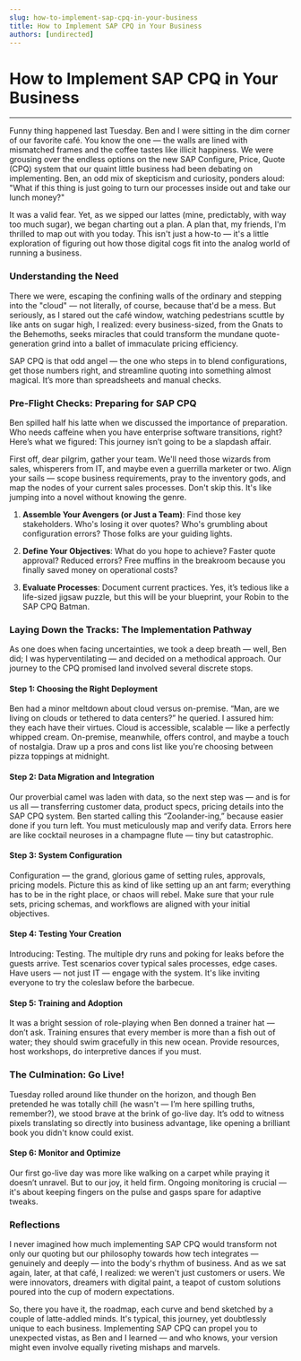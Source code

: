 ```yaml
---
slug: how-to-implement-sap-cpq-in-your-business
title: How to Implement SAP CPQ in Your Business
authors: [undirected]
---
```



# How to Implement SAP CPQ in Your Business

---

Funny thing happened last Tuesday. Ben and I were sitting in the dim corner of our favorite café. You know the one — the walls are lined with mismatched frames and the coffee tastes like illicit happiness. We were grousing over the endless options on the new SAP Configure, Price, Quote (CPQ) system that our quaint little business had been debating on implementing. Ben, an odd mix of skepticism and curiosity, ponders aloud: "What if this thing is just going to turn our processes inside out and take our lunch money?"

It was a valid fear. Yet, as we sipped our lattes (mine, predictably, with way too much sugar), we began charting out a plan. A plan that, my friends, I'm thrilled to map out with you today. This isn't just a how-to — it's a little exploration of figuring out how those digital cogs fit into the analog world of running a business.

### Understanding the Need

There we were, escaping the confining walls of the ordinary and stepping into the "cloud" — not literally, of course, because that'd be a mess. But seriously, as I stared out the café window, watching pedestrians scuttle by like ants on sugar high, I realized: every business-sized, from the Gnats to the Behemoths, seeks miracles that could transform the mundane quote-generation grind into a ballet of immaculate pricing efficiency. 

SAP CPQ is that odd angel — the one who steps in to blend configurations, get those numbers right, and streamline quoting into something almost magical. It’s more than spreadsheets and manual checks.

### Pre-Flight Checks: Preparing for SAP CPQ

Ben spilled half his latte when we discussed the importance of preparation. Who needs caffeine when you have enterprise software transitions, right? Here’s what we figured: This journey isn’t going to be a slapdash affair.

First off, dear pilgrim, gather your team. We'll need those wizards from sales, whisperers from IT, and maybe even a guerrilla marketer or two. Align your sails — scope business requirements, pray to the inventory gods, and map the nodes of your current sales processes. Don't skip this. It's like jumping into a novel without knowing the genre.

1. **Assemble Your Avengers (or Just a Team)**: Find those key stakeholders. Who's losing it over quotes? Who's grumbling about configuration errors? Those folks are your guiding lights.

2. **Define Your Objectives**: What do you hope to achieve? Faster quote approval? Reduced errors? Free muffins in the breakroom because you finally saved money on operational costs?

3. **Evaluate Processes**: Document current practices. Yes, it’s tedious like a life-sized jigsaw puzzle, but this will be your blueprint, your Robin to the SAP CPQ Batman.

### Laying Down the Tracks: The Implementation Pathway

As one does when facing uncertainties, we took a deep breath — well, Ben did; I was hyperventilating — and decided on a methodical approach. Our journey to the CPQ promised land involved several discrete stops.

#### Step 1: Choosing the Right Deployment

Ben had a minor meltdown about cloud versus on-premise. “Man, are we living on clouds or tethered to data centers?” he queried. I assured him: they each have their virtues. Cloud is accessible, scalable — like a perfectly whipped cream. On-premise, meanwhile, offers control, and maybe a touch of nostalgia. Draw up a pros and cons list like you're choosing between pizza toppings at midnight.

#### Step 2: Data Migration and Integration

Our proverbial camel was laden with data, so the next step was — and is for us all — transferring customer data, product specs, pricing details into the SAP CPQ system. Ben started calling this “Zoolander-ing,” because easier done if you turn left. You must meticulously map and verify data. Errors here are like cocktail neuroses in a champagne flute — tiny but catastrophic.

#### Step 3: System Configuration

Configuration — the grand, glorious game of setting rules, approvals, pricing models. Picture this as kind of like setting up an ant farm; everything has to be in the right place, or chaos will rebel. Make sure that your rule sets, pricing schemas, and workflows are aligned with your initial objectives.

#### Step 4: Testing Your Creation

Introducing: Testing. The multiple dry runs and poking for leaks before the guests arrive. Test scenarios cover typical sales processes, edge cases. Have users — not just IT — engage with the system. It's like inviting everyone to try the coleslaw before the barbecue.

#### Step 5: Training and Adoption

It was a bright session of role-playing when Ben donned a trainer hat — don’t ask. Training ensures that every member is more than a fish out of water; they should swim gracefully in this new ocean. Provide resources, host workshops, do interpretive dances if you must.

### The Culmination: Go Live!

Tuesday rolled around like thunder on the horizon, and though Ben pretended he was totally chill (he wasn't — I’m here spilling truths, remember?), we stood brave at the brink of go-live day. It’s odd to witness pixels translating so directly into business advantage, like opening a brilliant book you didn't know could exist.

#### Step 6: Monitor and Optimize

Our first go-live day was more like walking on a carpet while praying it doesn’t unravel. But to our joy, it held firm. Ongoing monitoring is crucial — it's about keeping fingers on the pulse and gasps spare for adaptive tweaks.

### Reflections

I never imagined how much implementing SAP CPQ would transform not only our quoting but our philosophy towards how tech integrates — genuinely and deeply — into the body's rhythm of business. And as we sat again, later, at that café, I realized: we weren't just customers or users. We were innovators, dreamers with digital paint, a teapot of custom solutions poured into the cup of modern expectations.

So, there you have it, the roadmap, each curve and bend sketched by a couple of latte-addled minds. It's typical, this journey, yet doubtlessly unique to each business. Implementing SAP CPQ can propel you to unexpected vistas, as Ben and I learned — and who knows, your version might even involve equally riveting mishaps and marvels.